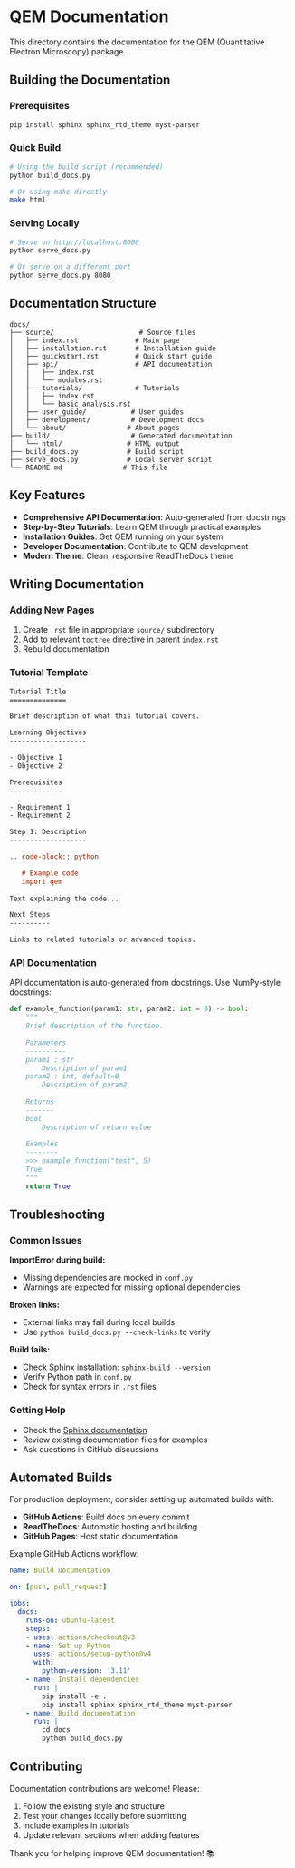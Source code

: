# QEM Documentation

This directory contains the documentation for the QEM (Quantitative Electron Microscopy) package.

## Building the Documentation

### Prerequisites

```bash
pip install sphinx sphinx_rtd_theme myst-parser
```

### Quick Build

```bash
# Using the build script (recommended)
python build_docs.py

# Or using make directly
make html
```

### Serving Locally

```bash
# Serve on http://localhost:8000
python serve_docs.py

# Or serve on a different port
python serve_docs.py 8080
```

## Documentation Structure

```
docs/
├── source/                     # Source files
│   ├── index.rst              # Main page
│   ├── installation.rst       # Installation guide
│   ├── quickstart.rst         # Quick start guide
│   ├── api/                   # API documentation
│   │   ├── index.rst
│   │   └── modules.rst
│   ├── tutorials/             # Tutorials
│   │   ├── index.rst
│   │   └── basic_analysis.rst
│   ├── user_guide/           # User guides
│   ├── development/          # Development docs
│   └── about/               # About pages
├── build/                    # Generated documentation
│   └── html/                # HTML output
├── build_docs.py            # Build script
├── serve_docs.py            # Local server script
└── README.md               # This file
```

## Key Features

- **Comprehensive API Documentation**: Auto-generated from docstrings
- **Step-by-Step Tutorials**: Learn QEM through practical examples
- **Installation Guides**: Get QEM running on your system
- **Developer Documentation**: Contribute to QEM development
- **Modern Theme**: Clean, responsive ReadTheDocs theme

## Writing Documentation

### Adding New Pages

1. Create `.rst` file in appropriate `source/` subdirectory
2. Add to relevant `toctree` directive in parent `index.rst`
3. Rebuild documentation

### Tutorial Template

```rst
Tutorial Title
==============

Brief description of what this tutorial covers.

Learning Objectives
-------------------

- Objective 1
- Objective 2

Prerequisites
-------------

- Requirement 1
- Requirement 2

Step 1: Description
-------------------

.. code-block:: python

   # Example code
   import qem
   
Text explaining the code...

Next Steps
----------

Links to related tutorials or advanced topics.
```

### API Documentation

API documentation is auto-generated from docstrings. Use NumPy-style docstrings:

```python
def example_function(param1: str, param2: int = 0) -> bool:
    """
    Brief description of the function.
    
    Parameters
    ----------
    param1 : str
        Description of param1
    param2 : int, default=0
        Description of param2
        
    Returns
    -------
    bool
        Description of return value
        
    Examples
    --------
    >>> example_function("test", 5)
    True
    """
    return True
```

## Troubleshooting

### Common Issues

**ImportError during build:**
- Missing dependencies are mocked in `conf.py`
- Warnings are expected for missing optional dependencies

**Broken links:**
- External links may fail during local builds
- Use `python build_docs.py --check-links` to verify

**Build fails:**
- Check Sphinx installation: `sphinx-build --version`
- Verify Python path in `conf.py`
- Check for syntax errors in `.rst` files

### Getting Help

- Check the [Sphinx documentation](https://www.sphinx-doc.org/)
- Review existing documentation files for examples
- Ask questions in GitHub discussions

## Automated Builds

For production deployment, consider setting up automated builds with:

- **GitHub Actions**: Build docs on every commit
- **ReadTheDocs**: Automatic hosting and building
- **GitHub Pages**: Host static documentation

Example GitHub Actions workflow:

```yaml
name: Build Documentation

on: [push, pull_request]

jobs:
  docs:
    runs-on: ubuntu-latest
    steps:
    - uses: actions/checkout@v3
    - name: Set up Python
      uses: actions/setup-python@v4
      with:
        python-version: '3.11'
    - name: Install dependencies
      run: |
        pip install -e .
        pip install sphinx sphinx_rtd_theme myst-parser
    - name: Build documentation
      run: |
        cd docs
        python build_docs.py
```

## Contributing

Documentation contributions are welcome! Please:

1. Follow the existing style and structure
2. Test your changes locally before submitting
3. Include examples in tutorials
4. Update relevant sections when adding features

Thank you for helping improve QEM documentation! 📚